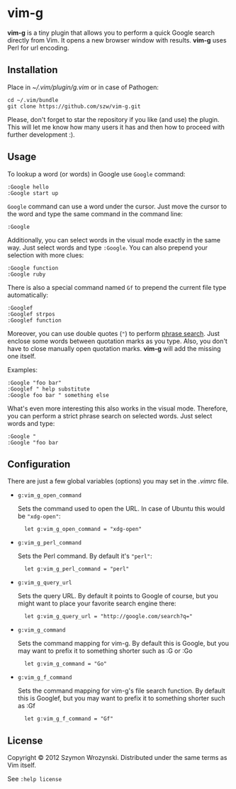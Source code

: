 vim-g
=====

**vim-g** is a tiny plugin that allows you to perform a quick Google search directly from Vim. It opens a new
browser window with results. **vim-g** uses Perl for url encoding.


Installation
------------

Place in *~/.vim/plugin/g.vim* or in case of Pathogen:

    cd ~/.vim/bundle
    git clone https://github.com/szw/vim-g.git

Please, don't forget to star the repository if you like (and use) the plugin. This will let me know
how many users it has and then how to proceed with further development :).


Usage
-----

To lookup a word (or words) in Google use `Google` command:

    :Google hello
    :Google start up

`Google` command can use a word under the cursor. Just move the cursor to the word and type the same command in the
command line:

    :Google

Additionally, you can select words in the visual mode exactly in the same way. Just select words and type
`:Google`. You can also prepend your selection with more clues:

    :Google function
    :Google ruby

There is also a special command named `Gf` to prepend the current file type automatically:

    :Googlef
    :Googlef strpos
    :Googlef function

Moreover, you can use double quotes (`"`) to perform [phrase
search](http://support.google.com/websearch/bin/answer.py?hl=en&answer=136861). Just enclose some words
between quotation marks as you type. Also, you don't have to close manually open quotation marks. **vim-g**
will add the missing one itself.

Examples:

    :Google "foo bar"
    :Googlef " help substitute
    :Google foo bar " something else

What's even more interesting this also works in the visual mode. Therefore, you can perform a strict phrase
search on selected words. Just select words and type:

    :Google "
    :Google "foo bar


Configuration
-------------

There are just a few global variables (options) you may set in the *.vimrc* file.

* `g:vim_g_open_command`

  Sets the command used to open the URL. In case of Ubuntu this would be
  `"xdg-open"`:

        let g:vim_g_open_command = "xdg-open"

* `g:vim_g_perl_command`

  Sets the Perl command. By default it's `"perl"`:

        let g:vim_g_perl_command = "perl"

* `g:vim_g_query_url`

  Sets the query URL. By default it points to Google of course, but you might want to place your favorite
  search engine there:

        let g:vim_g_query_url = "http://google.com/search?q="

* `g:vim_g_command`
  
  Sets the command mapping for vim-g. By default this is Google, but you may want to prefix it to something shorter such as :G or :Go
    
        let g:vim_g_command = "Go"

* `g:vim_g_f_command`

  Sets the command mapping for vim-g's file search function. By default this is Googlef, but you may want to prefix it to something shorter such as :Gf

        let g:vim_g_f_command = "Gf"


License
-------

Copyright &copy; 2012 Szymon Wrozynski. Distributed under the same terms as Vim itself.

See `:help license`
